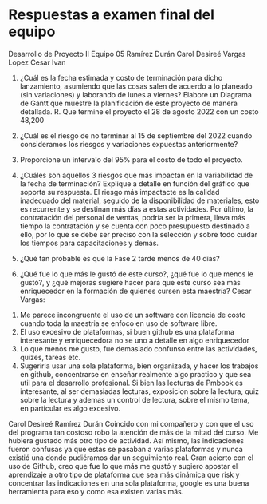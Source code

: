 # Respuestas a examen final del equipo #

Desarrollo de Proyecto II
Equipo 05
Ramírez Durán Carol Desireé
Vargas Lopez Cesar Ivan

1.	¿Cuál es la fecha estimada y costo de terminación para dicho lanzamiento, asumiendo que las cosas salen de acuerdo a lo planeado (sin variaciones) y laborando de lunes a viernes? Elabore un Diagrama de Gantt que muestre la planificación de este proyecto de manera detallada.
R.	Que termine el proyecto el 28 de agosto 2022 con un costo 48,200 
 
2.	¿Cuál es el riesgo de no terminar al 15 de septiembre del 2022 cuando consideramos los riesgos y variaciones expuestas anteriormente?
 
3.	Proporcione un intervalo del 95% para el costo de todo el proyecto.
 

4.	¿Cuáles son aquellos 3 riesgos que más impactan en la variabilidad de la fecha de terminación? Explique a detalle en función del gráfico que soporta su respuesta.
El riesgo más impactacte es la calidad inadecuado del material, seguido de la disponibilidad de materiales, esto es recurrente y se destinan más días a estas actividades.
Por último, la contratación del personal de ventas, podría ser la primera, lleva más tiempo la contratación y se cuenta con poco presupuesto destinado a ello, por lo que se debe ser preciso con la selección y sobre todo cuidar los tiempos para capacitaciones y demás. 



5.	¿Qué tan probable es que la Fase 2 tarde menos de 40 días?
 

6.	¿Qué fue lo que más le gustó de este curso?, ¿qué fue lo que menos le gustó?, y ¿qué mejoras sugiere hacer para que este curso sea más enriquecedor en la formación de quienes cursen esta maestría?
Cesar Vargas: 
1) Me parece incongruente el uso de un software con licencia de costo cuando toda la maestria se enfoco en uso de software libre.
2) El uso excesivo de plataformas, si buen github es una plataforma interesante y enriquecedora no se uno a detalle en algo enriquecedor
3) Lo que menos me gusto, fue demasiado confunso entre las actividades, quizes, tareas etc.
4) Sugeriria usar una sola plataforma, bien organizada, y hacer los trabajos en github, concentrarse en enseñar realmente algo practico y que sea util para el desarrollo profesional. Si bien las lecturas de Pmbook es interesante, al ser demasiadas lecturas, exposicion sobre la lectura, quiz sobre la lectura y ademas un control de lectura, sobre el mismo tema, en particular es algo excesivo.

Carol Desireé Ramírez Durán
Coincido con mi compañero y con que el uso del programa tan costoso robo la atención de más de la mitad del curso. Me hubiera gustado más otro tipo de actividad. Así mismo, las indicaciones fueron confusas ya que estas se pasaban a varias plataformas y nunca existió una donde pudiéramos dar un seguimiento real. Gran acierto con el uso de Github, creo que fue lo que más me gustó y sugiero apostar el aprendizaje a otro tipo de plataforma que sea más dinámica que risk y concentrar las indicaciones en una sola plataforma, google es una buena herramienta para eso y como esa existen varias más.
